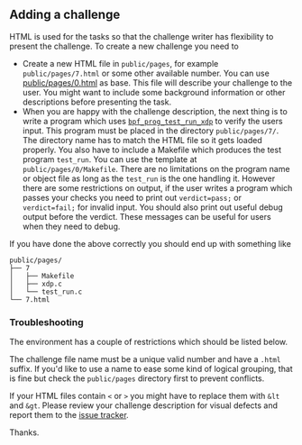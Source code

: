 ## Adding a challenge

HTML is used for the tasks so that the challenge writer has flexibility to
present the challenge. To create a new challenge you need to

- Create a new HTML file in `public/pages`, for example `public/pages/7.html`
  or some other available number.  You can use [public/pages/0.html][t]
  as base. This file will describe your challenge to the user. You might want
  to include some background information or other descriptions before
  presenting the task.
- When you are happy with the challenge description, the next thing is to write
  a program which uses [`bpf_prog_test_run_xdp`][1] to verify the users input.
  This program must be placed in the directory `public/pages/7/`. The directory
  name has to match the HTML file so it gets loaded properly. You also have to
  include a Makefile which produces the test program `test_run`.  You can use
  the template at `public/pages/0/Makefile`. There are no limitations
  on the program name or object file as long as the `test_run` is the one handling
  it. However there are some restrictions on output, if the user writes a program
  which passes your checks you need to print out `verdict=pass;` or `verdict=fail;`
  for invalid input. You should also print out useful debug output before the verdict.
  These messages can be useful for users when they need to debug.

If you have done the above correctly you should end up with something like

    public/pages/
    ├── 7
    │   ├── Makefile
    │   ├── xdp.c
    │   └── test_run.c
    └── 7.html

### Troubleshooting

The environment has a couple of restrictions which should be listed below.

The challenge file name must be a unique valid number and have a `.html`
suffix.  If you'd like to use a name to ease some kind of logical grouping,
that is fine but check the `public/pages` directory first to prevent
conflicts.

If your HTML files contain `<` or `>` you might have to replace them with `&lt`
and `&gt`. Please review your challenge description for visual defects and
report them to the [issue tracker][it].

Thanks.

[it]: https://github.com/scanf/xdp-playground/issues
[1]: https://patchwork.ozlabs.org/patch/745468/
[t]: public/pages/TEMPLATE.html
